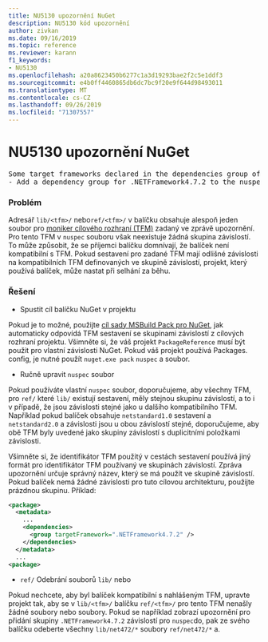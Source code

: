 ```yaml
---
title: NU5130 upozornění NuGet
description: NU5130 kód upozornění
author: zivkan
ms.date: 09/16/2019
ms.topic: reference
ms.reviewer: karann
f1_keywords:
- NU5130
ms.openlocfilehash: a20a8623450b6277c1a3d19293bae2f2c5e1ddf3
ms.sourcegitcommit: e4b0ff4460865db6dc7bc9f20e9f644d98493011
ms.translationtype: MT
ms.contentlocale: cs-CZ
ms.lasthandoff: 09/26/2019
ms.locfileid: "71307557"
---
```

# <a name="nuget-warning-nu5130"></a>NU5130 upozornění NuGet

<pre>Some target frameworks declared in the dependencies group of the nuspec and the lib/ref folder have compatible matches, but not exact matches in the other location. Unless intentional, consult the list of actions below:
- Add a dependency group for .NETFramework4.7.2 to the nuspec</pre>

### <a name="issue"></a>Problém

Adresář `lib/<tfm>/` nebo`ref/<tfm>/` v balíčku obsahuje alespoň jeden soubor pro [moniker cílového rozhraní (TFM)](../target-frameworks.md) zadaný ve zprávě upozornění. Pro tento TFM v `nuspec` souboru však neexistuje žádná skupina závislostí. To může způsobit, že se příjemci balíčku domnívají, že balíček není kompatibilní s TFM. Pokud sestavení pro zadané TFM mají odlišné závislosti na kompatibilních TFM definovaných ve skupině závislostí, projekt, který používá balíček, může nastat při selhání za běhu.

### <a name="solution"></a>Řešení

* Spustit cíl balíčku NuGet v projektu

Pokud je to možné, použijte [cíl sady MSBuild Pack pro NuGet](../msbuild-targets.md), jak automaticky odpovídá TFM sestavení se skupinami závislostí z cílových rozhraní projektu. Všimněte si, že váš projekt `PackageReference` musí být použit pro vlastní závislosti NuGet. Pokud váš projekt používá Packages. config, je nutné použít `nuget.exe pack` `nuspec` a soubor.

* Ručně upravit `nuspec` soubor

Pokud používáte vlastní `nuspec` soubor, doporučujeme, aby všechny TFM, pro `ref/` které `lib/` existují sestavení, měly stejnou skupinu závislostí, a to i v případě, že jsou závislosti stejné jako u dalšího kompatibilního TFM. Například pokud balíček obsahuje `netstandard1.0` sestavení a `netstandard2.0` a závislosti jsou u obou závislostí stejné, doporučujeme, aby obě TFM byly uvedené jako skupiny závislostí s duplicitními položkami závislosti.

Všimněte si, že identifikátor TFM použitý v cestách sestavení používá jiný formát pro identifikátor TFM používaný ve skupinách závislostí. Zpráva upozornění určuje správný název, který se má použít ve skupině závislostí. Pokud balíček nemá žádné závislosti pro tuto cílovou architekturu, použijte prázdnou skupinu. Příklad:

```xml
<package>
  <metadata>
    ...
    <dependencies>
      <group targetFramework=".NETFramework4.7.2" />
    </dependencies>
  </metadata>
  ...
<package>
```

* `ref/` Odebrání souborů `lib/` nebo

Pokud nechcete, aby byl balíček kompatibilní s nahlášeným TFM, upravte projekt tak, aby se v `lib/<tfm>/` balíčku `ref/<tfm>/` pro tento TFM nenašly žádné soubory nebo soubory. Pokud se například zobrazí upozornění pro přidání skupiny `.NETFramework4.7.2` závislostí pro `nuspec`do, pak ze svého balíčku odeberte všechny `lib/net472/*` soubory `ref/net472/*` a.
